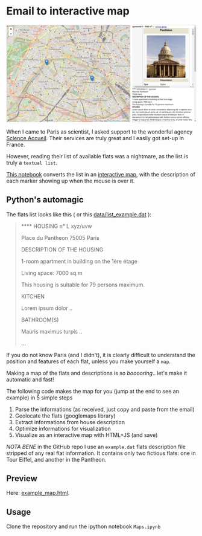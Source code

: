 # Email to interactive map

![Interactive map](example.png)

When I came to Paris as scientist, I asked support to the wonderful agency [Science Accueil](http://www.science-accueil.org).
Their services are truly great and I easily got set-up in France.

However, reading their list of available flats was a nightmare, as  the list is truly a `textual list`.

[This notebook](Maps.ipynb) converts the list in an [interactive map](http://htmlpreview.github.com/?https://raw.githubusercontent.com/astyonax/Python-Interactive-Map/master/example_map.html), with the description of each marker showing up when the mouse is over it.

## Python's automagic

The flats list looks like this ( or this [data/list_example.dat](data/list_example.dat) ):

>    **** HOUSING n° L xyz/uvw
>
>   Place du Pantheon
>   75005 Paris
>
>   DESCRIPTION OF THE HOUSING
>
>   1-room apartment in building on the 1ère étage
>
>   Living space: 7000 sq.m
>
>   This housing is suitable for 79 persons maximum.
>
>   KITCHEN
>
>   Lorem ipsum dolor  ..
>
>   BATHROOM(S)
>
>   Mauris maximus turpis ..
>
>   ...


If you do not know Paris (and I didn't), it is clearly difficult to understand the position and features of each flat,
unless you make yourself a `map`.


Making a map of the flats and descriptions is so *booooring*.. let's make it automatic and fast!

The following code makes the map for you (jump at the end to see an example) in 5 simple steps
1. Parse the informations (as received, just copy and paste from the email)
2. Geolocate the flats (googlemaps library)
3. Extract informations from house description
4. Optimize informations for visualization
5. Visualize as an interactive map with HTML+JS (and save)

*NOTA BENE* in the GitHub repo I use an `example.dat` flats description file stripped of any real flat information.
It contains only two fictious flats: one in Tour Eiffel, and another in the Pantheon.

## Preview
Here: [example_map.html](http://htmlpreview.github.com/?https://raw.githubusercontent.com/astyonax/Python-Interactive-Map/master/example_map.html).


## Usage

Clone the repository and run the ipython notebook `Maps.ipynb`
